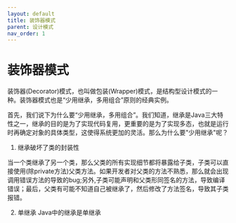 ```yaml
---
layout: default
title: 装饰器模式
parent: 设计模式
nav_order: 1
---
```


# 装饰器模式

装饰器(Decorator)模式，也叫做包装(Wrapper)模式，是结构型设计模式的一种。装饰器模式也是“少用继承，多用组合”原则的经典实例。

首先，我们说下为什么要“少用继承，多用组合”。我们知道，继承是Java三大特性之一，继承的目的是为了实现代码复用，更重要的是为了实现多态，也就是运行时再确定对象的具体类型，这使得系统更加的灵活。那么为什么要"少用继承"呢？
1. 继承破坏了类的封装性

当一个类继承了另一个类，那么父类的所有实现细节都将暴露给子类，子类可以直接使用(除private方法)父类方法。如果开发者对父类的方法不熟悉，那么就会出现调用错误方法的导致的bug;另外,子类可能声明和父类形同签名的方法，导致编译错误；最后，父类有可能不知道自己被继承了，然后修改了方法签名，导致其子类报错。

2. 单继承
Java中的继承是单继承

